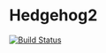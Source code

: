 # Hedgehog2

[![Build Status](https://github.com/aleCombi/Hedgehog2.jl/actions/workflows/CI.yml/badge.svg?branch=master)](https://github.com/aleCombi/Hedgehog2.jl/actions/workflows/CI.yml?query=branch%3Amaster)
